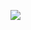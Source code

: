 ﻿---# Foodblog aneb studentská kuchařka  ---<a href="https://is.muni.cz/www/472312/titul.PNG"> <img src="https://is.muni.cz/www/472312/titul.PNG" > </a>